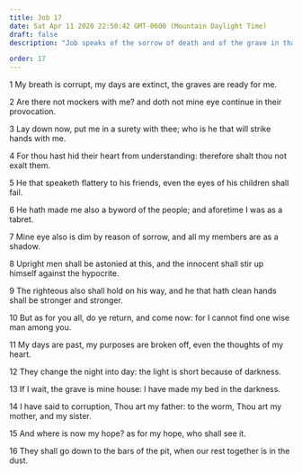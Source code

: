 ```yaml
---
title: Job 17
date: Sat Apr 11 2020 22:50:42 GMT-0600 (Mountain Daylight Time)
draft: false
description: "Job speaks of the sorrow of death and of the grave in that day when the body returns to the dust."

order: 17
---
```

    
1 My breath is corrupt, my days are extinct, the graves are ready for me.

2 Are there not mockers with me? and doth not mine eye continue in their provocation.

3 Lay down now, put me in a surety with thee; who is he that will strike hands with me.

4 For thou hast hid their heart from understanding: therefore shalt thou not exalt them.

5 He that speaketh flattery to his friends, even the eyes of his children shall fail.

6 He hath made me also a byword of the people; and aforetime I was as a tabret.

7 Mine eye also is dim by reason of sorrow, and all my members are as a shadow.

8 Upright men shall be astonied at this, and the innocent shall stir up himself against the hypocrite.

9 The righteous also shall hold on his way, and he that hath clean hands shall be stronger and stronger.

10 But as for you all, do ye return, and come now: for I cannot find one wise man among you.

11 My days are past, my purposes are broken off, even the thoughts of my heart.

12 They change the night into day: the light is short because of darkness.

13 If I wait, the grave is mine house: I have made my bed in the darkness.

14 I have said to corruption, Thou art my father: to the worm, Thou art my mother, and my sister.

15 And where is now my hope? as for my hope, who shall see it.

16 They shall go down to the bars of the pit, when our rest together is in the dust.

